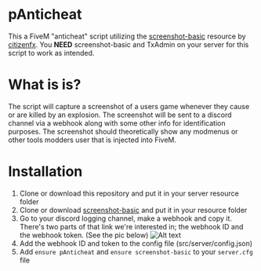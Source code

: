 # pAnticheat
This a FiveM "anticheat" script utilizing the [screenshot-basic](https://github.com/citizenfx/screenshot-basic) resource by [citizenfx](https://github.com/citizenfx/).
You **NEED** screenshot-basic and TxAdmin on your server for this script to work as intended.

# What is is?
The script will capture a screenshot of a users game whenever they cause or are killed by an explosion. The screenshot will be sent to a discord channel via a webhook along with some other info for identification purposes. The screenshot should theoretically show any modmenus or other tools modders user that is injected into FiveM.

# Installation
1. Clone or download this repository and put it in your server resource folder
2. Clone or download [screenshot-basic](https://github.com/citizenfx/screenshot-basic) and put it in your resource folder
3. Go to your discord logging channel, make a webhook and copy it. There's two parts of that link we're interested in; the webhook ID and the webhook token. (See the pic below)
![Alt text](https://cdn.discordapp.com/attachments/673250530382053442/841426331853914142/unknown.png "Webhook ID and token")
4. Add the webhook ID and token to the config file (src/server/config.json)
5. Add ``ensure pAnticheat`` and ``ensure screenshot-basic`` to your ``server.cfg`` file
